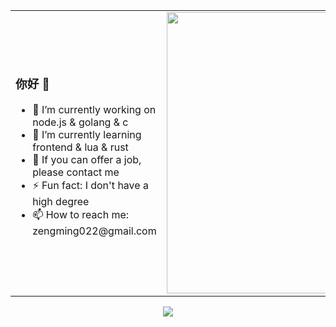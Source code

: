 <table>
	<tr>
		<td>
			<h3>你好 👋</h3>
			<ul>
				<li>🔭 I’m currently working on node.js & golang & c </li>
				<li>🌱 I’m currently learning frontend & lua & rust </li>
				<li>👯 If you can offer a job, please contact me </li>
				<li>⚡ Fun fact: I don't have a high degree </li>
				<li>📫 How to reach me: zengming022@gmail.com </li>
			</ul>
		</td>
		<td>
			<img width="450" src="https://github-readme-stats.vercel.app/api?username=zengming00&show_icons=true" />
		</td>
	</tr>
</table>
<p align="center">
	<img src="https://profile-counter.glitch.me/zengming00/count.svg" />
</p>
